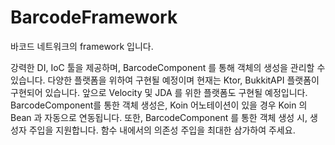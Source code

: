 # BarcodeFramework
바코드 네트워크의 framework 입니다.

강력한 DI, IoC 툴을 제공하며, BarcodeComponent 를 통해 객체의 생성을 관리할 수 있습니다.
다양한 플랫폼을 위하여 구현될 예정이며 현재는 Ktor, BukkitAPI 플랫폼이 구현되어 있습니다. 앞으로 Velocity 및 JDA 를 위한 플랫폼도 구현될 예정입니다.
BarcodeComponent를 통한 객체 생성은, Koin 어노테이션이 있을 경우 Koin 의 Bean 과 자동으로 연동됩니다.
또한, BarcodeComponent 를 통한 객체 생성 시, 생성자 주입을 지원합니다. 함수 내에서의 의존성 주입을 최대한 삼가하여 주세요.

